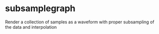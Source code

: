 # subsamplegraph
Render a collection of samples as a waveform with proper subsampling of the data and interpolation
